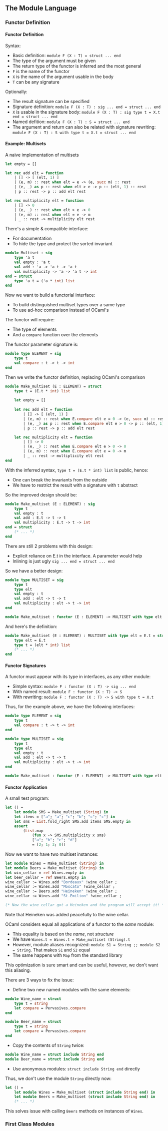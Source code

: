 ## The Module Language

### Functor Definition

#### Functor Definition

Syntax:

* Basic definition: `module F (X : T) = struct ... end`
* The type of the argument must be given
* The return type of the functor is inferred and the most general
* `F` is the name of the functor
* `X` is the name of the argument usable in the body
* `T` can be any signature

Optionally:

* The result signature can be specified
* Signature definition: `module F (X : T) : sig ... end = struct ... end`
* `X` is usable in the signature body: `module F (X : T) : sig type t = X.t end = struct ... end`
* Named defition: `module F (X : T) : S = struct ... end`
* The argument and return can also be related with signature rewriting: `module F (X : T) : S with type t = X.t = struct ... end`

#### Example: Multisets

A naive implementation of multisets

```ocaml
let empty = []

let rec add elt = function
    | [] -> [ (elt, 1) ]
    | (e, m) :: rest when elt = e -> (e, succ m) :: rest
    | (e, _) as p :: rest when elt > e -> p :: (elt, 1) :: rest
    | p :: rest -> p :: add elt rest

let rec multiplicity elt = function
    | [] -> 0
    | (e, _) :: rest when elt > e -> 0
    | (e, m) :: rest when elt = e -> m
    | _ :: rest -> multiplicity elt rest
```

There's a simple & compatible interface:

* For documentation
* To hide the type and protect the sorted invariant

```ocaml
module Multiset : sig
    type 'a t
    val empty : 'a t
    val add : 'a -> 'a t -> 'a t
    val multiplicity -> 'a -> 'a t -> int
end = struct
    type 'a t = ('a * int) list
end
```

Now we want to build a functorial interface:

* To build distinguished multiset types over a same type
* To use ad-hoc comparison instead of OCaml's

The functor will require:

* The type of elements
* And a `compare` function over the elements

The functor parameter signature is:

```ocaml
module type ELEMENT = sig
    type t
    val compare : t -> t -> int
end
```

Then we write the functor definition, replacing OCaml's comparison

```ocaml
module Make_multiset (E : ELEMENT) = struct
    type t = (E.t * int) list
    
    let empty = []
    
    let rec add elt = function
        | [] -> [ (elt, 1) ]
        | (e, m) :: rest when E.compare elt e = 0 -> (e, succ m) :: rest
        | (e, _) as p :: rest when E.compare elt e > 0 -> p :: (elt, 1) :: rest
        | p :: rest -> p :: add elt rest

    let rec multiplicity elt = function
        | [] -> 0
        | (e, _) :: rest when E.compare elt e > 0 -> 0
        | (e, m) :: rest when E.compare elt e = 0 -> m
        | _ :: rest -> multiplicity elt rest
end
```

With the inferred syntax, `type t = (E.t * int) list` is public, hence:

* One can break the invariants from the outside
* We have to restrict the result with a signature with `t` abstract

So the improved design should be:

```ocaml
module Make_multiset (E : ELEMENT) : sig
    type t
    val empty : t
    val add : E.t -> t -> t
    val multiplicity : E.t -> t -> int
end = struct
    (* ... *)
end
```

There are still 2 problems with this design:

* Explicit reliance on E.t in the interface. A parameter would help
* Inlining is just ugly `sig ... end = struct ... end`

So we have a better design:

```ocaml
module type MULTISET = sig
    type t
    type elt
    val empty : t
    val add : elt -> t -> t
    val multiplicity : elt -> t -> int
end

module Make_multiset : functor (E : ELEMENT) -> MULTISET with type elt = E.t
```

And here's the definition:

```ocaml
module Make_multiset (E : ELEMENT) : MULTISET with type elt = E.t = struct
    type elt = E.t
    type t = (elt * int) list
    (* ... *)
end
```

#### Functor Signatures

A functor must appear with its type in interfaces, as any other module:

* Simple syntax: `module F : functor (X : T) -> sig ... end`
* With named result: `module F : functor (X : T) -> S`
* With rewriting: `module F : functor (X : T) -> S with type t = X.t`

Thus, for the example above, we have the following interfaces:

```ocaml
module type ELEMENT = sig
    type t
    val compare : t -> t -> int
end

module type MULTISET = sig
    type t
    type elt
    val empty : t
    val add : elt -> t -> t
    val multiplicity : elt -> t -> int
end

module Make_multiset : functor (E : ELEMENT) -> MULTISET with type elt = E.t
```

#### Functor Application

A small test program:

```ocaml
let () =
    let module SMS = Make_multiset (String) in
    let items = ["a"; "a"; "c"; "b"; "c"; "c"] in
    let sms = List.fold_right SMS.add items SMS.empty in
    assert
        (List.map
            (fun x -> SMS.multiplicity x sms)
            ["a"; "b"; "c"; "d"]
            = [2; 1; 3; 0])
```

Now we want to have two multiset instances:

```ocaml
let module Wines = Make_multiset (String) in
let module Beers = Make_multiset (String) in
let win_cellar = ref Wines.empty in
let beer_cellar = ref Beers.empty in
wine_cellar := Wines.add "Bordeaux" !wine_cellar ;
wine_cellar := Wines.add "Moscato" !wine_cellar ;
wine_cellar := Beers.add "Heineken" !wine_cellar ;
wine_cellar := Wines.add "St-Emilion" !wine_cellar ;

(* Now the wine cellar got a Heineken and the program will accept it! *)
```

Note that Heineken was added peacefully to the wine cellar.

OCaml considers equal all applications of a functor to the *same* module:

* This equality is based on the *name*, not *structure*
* We have `Wines.t = Wines.t = Make_multiset (String).t`
* However, module aliases recognized: `module S1 = String ;; module S2 = String`. That makes `S1` and `S2` equal
* The same happens with `Map` from the standard library

This optimization is sure smart and can be useful, however, we don't want this aliasing.

There are 3 ways to fix the issue:

* Define two new named modules with the same elements:

```ocaml
module Wine_name = struct
    type t = string
    let compare = Pervasives.compare
end

module Beer_name = struct
    type t = string
    let compare = Pervasives.compare
end
```

* Copy the contents of `String` twice:

```ocaml
module Wine_name = struct include String end
module Beer_name = struct include String end
```

* Use anonymous modules: `struct include String end` directly

Thus, we don't use the module `String` directly now:

```ocaml
let () =
    let module Wines = Make_multiset (struct include String end) in
    let module Beers = Make_multiset (struct include String end) in
    (* ... *)
```

This solves issue with calling `Beers` methods on instances of `Wines`.

### First Class Modules

